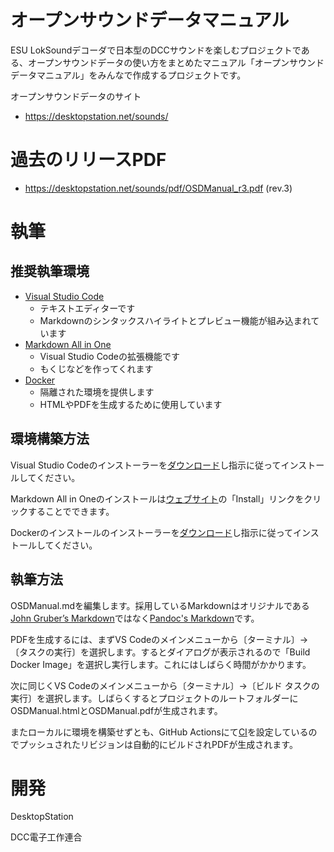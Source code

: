 # オープンサウンドデータマニュアル

ESU LokSoundデコーダで日本型のDCCサウンドを楽しむプロジェクトである、オープンサウンドデータの使い方をまとめたマニュアル「オープンサウンドデータマニュアル」をみんなで作成するプロジェクトです。

オープンサウンドデータのサイト

- https://desktopstation.net/sounds/

# 過去のリリースPDF

- https://desktopstation.net/sounds/pdf/OSDManual_r3.pdf (rev.3)

# 執筆

## 推奨執筆環境

- [Visual Studio Code][code]
  - テキストエディターです
  - Markdownのシンタックスハイライトとプレビュー機能が組み込まれています
- [Markdown All in One][maio]
  - Visual Studio Codeの拡張機能です
  - もくじなどを作ってくれます
- [Docker][docker]
  - 隔離された環境を提供します
  - HTMLやPDFを生成するために使用しています

## 環境構築方法

Visual Studio Codeのインストーラーを[ダウンロード][code]し指示に従ってインストールしてください。

Markdown All in Oneのインストールは[ウェブサイト][maio]の「Install」リンクをクリックすることでできます。

Dockerのインストールのインストーラーを[ダウンロード](https://www.docker.com/get-started)し指示に従ってインストールしてください。

## 執筆方法

OSDManual.mdを編集します。採用しているMarkdownはオリジナルである[John Gruber’s Markdown](https://daringfireball.net/projects/markdown/)ではなく[Pandoc's Markdown](https://pandoc.org/MANUAL.html#pandocs-markdown)です。

PDFを生成するには、まずVS Codeのメインメニューから〔ターミナル〕→〔タスクの実行〕を選択します。するとダイアログが表示されるので「Build Docker Image」を選択し実行します。これにはしばらく時間がかかります。

次に同じくVS Codeのメインメニューから〔ターミナル〕→〔ビルド タスクの実行〕を選択します。しばらくするとプロジェクトのルートフォルダーにOSDManual.htmlとOSDManual.pdfが生成されます。

またローカルに環境を構築せずとも、GitHub Actionsにて[CI][ci]を設定しているのでプッシュされたリビジョンは自動的にビルドされPDFが生成されます。

[code]: https://code.visualstudio.com/
[maio]: https://marketplace.visualstudio.com/items?itemName=yzhang.markdown-all-in-one
[docker]: https://www.docker.com/
[ci]: https://ja.wikipedia.org/wiki/%E7%B6%99%E7%B6%9A%E7%9A%84%E3%82%A4%E3%83%B3%E3%83%86%E3%82%B0%E3%83%AC%E3%83%BC%E3%82%B7%E3%83%A7%E3%83%B3

# 開発

DesktopStation

DCC電子工作連合
